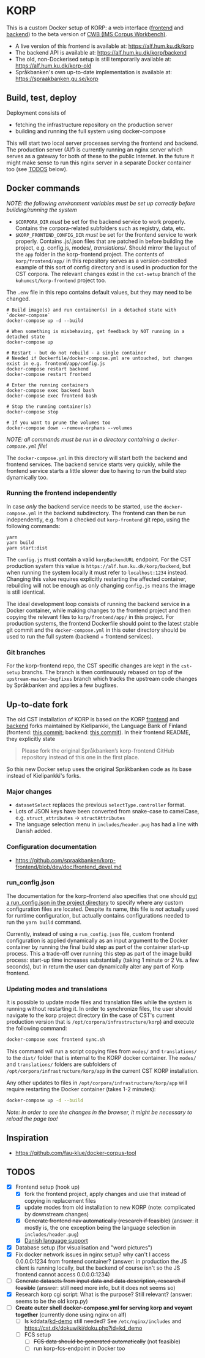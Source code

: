 KORP
====
This is a custom Docker setup of KORP: a web interface ([frontend](https://github.com/spraakbanken/korp-frontend) and [backend](https://github.com/spraakbanken/korp-backend)) to the beta version of [CWB (IMS Corpus Workbench)](http://cwb.sourceforge.net/beta.php).

* A live version of this frontend is available at: https://alf.hum.ku.dk/korp
* The backend API is available at: https://alf.hum.ku.dk/korp/backend
* The old, non-Dockerised setup is still temporarily available at: https://alf.hum.ku.dk/korp-old
* Språkbanken's own up-to-date implementation is available at: https://spraakbanken.gu.se/korp

Build, test, deploy
------------------
Deployment consists of

* fetching the infrastructure repository on the production server
* building and running the full system using docker-compose

This will start two local server processes serving the frontend and backend. The production server (Alf) is currently running an nginx server which serves as a gateway for both of these to the public Internet. In the future it might make sense to run this nginx server in a separate Docker container too (see [TODOS](#TODOS) below).

Docker commands
---------------
_NOTE: the following environment variables must be set up correctly before building/running the system_

* `$CORPORA_DIR` _must_ be set for the backend service to work properly. Contains the corpora-related subfolders such as registry, data, etc.
* `$KORP_FRONTEND_CONFIG_DIR` _must_ be set for the frontend service to work properly. Contains .js/.json files that are patched in before building the project, e.g. config.js, modes/*, translations/*. Should mirror the layout of the `app` folder in the korp-frontend project. The contents of `korp/frontend/app/` in this repository serves as a version-controlled example of this sort of config directory and is used in production for the CST corpora. The relevant changes exist in the `cst-setup` branch of the `kuhumcst/korp-frontend` project too.

The `.env` file in this repo contains default values, but they may need to be changed.

```
# Build image(s) and run container(s) in a detached state with `docker-compose`
docker-compose up -d --build

# When something is misbehaving, get feedback by NOT running in a detached state
docker-compose up

# Restart - but do not rebuild - a single container
# Needed if Dockerfile/docker-compose.yml are untouched, but changes exist in e.g. frontend/app/config.js
docker-compose restart backend
docker-compose restart frontend

# Enter the running containers
docker-compose exec backend bash
docker-compose exec frontend bash

# Stop the running container(s)
docker-compose stop

# If you want to prune the volumes too
docker-compose down --remove-orphans --volumes

```

_NOTE: all commands must be run in a directory containing a `docker-compose.yml` file!_

The `docker-compose.yml` in this directory will start both the backend and frontend services. The backend service starts very quickly, while the frontend service starts a little slower due to having to run the build step dynamically too.

### Running the frontend independently 
In case _only_ the backend service needs to be started, use the `docker-compose.yml` in the backend subdirectory. The frontend can then be run independently, e.g. from a checked out `korp-frontend` git repo, using the following commands:

```
yarn
yarn build
yarn start:dist
```

The `config.js` must contain a valid `korpBackendURL` endpoint. For the CST production system this value is `https://alf.hum.ku.dk/korp/backend`, but when running the system locally it must refer to `localhost:1234` instead. Changing this value requires explicitly restarting the affected container, rebuilding will not be enough as only changing `config.js` means the image is still identical.

The ideal development loop consists of running the backend service in a Docker container, while making changes to the frontend project and then copying the relevant files to `korp/frontend/app/` in this project. For production systems, the frontend Dockerfile should point to the latest stable git commit and the `docker-compose.yml` in this outer directory should be used to run the full system (backend + frontend services).

### Git branches
For the korp-frontend repo, the CST specific changes are kept in the `cst-setup` branchs. The branch is then continuously rebased on top of the `upstream-master-bugfixes` branch which tracks the upstream code changes by Språkbanken and applies a few bugfixes.

Up-to-date fork
---------------
The old CST installation of KORP is based on the KORP [frontend](https://github.com/CSCfi/Kielipankki-korp-frontend) and [backend](https://github.com/CSCfi/Kielipankki-korp-backend) forks maintained by Kielipankki, the Language Bank of Finland (frontend: [this commit](https://github.com/CSCfi/Kielipankki-korp-frontend/commit/c405880462eae55000fd56c5d039050e132b87f7); backend: [this commit](https://github.com/CSCfi/Kielipankki-korp-backend/commit/c1d6a83f2511e7bbd9dddfa5c0089a13dc687001)). In their frontend README, they explicitly state

> Please fork the original Språkbanken’s korp-frontend GitHub repository instead of this one in the first place.

So this new Docker setup uses the original Språkbanken code as its base instead of Kielipankki's forks.

### Major changes
* `datasetSelect` replaces the previous `selectType.controller` format.
* Lots of JSON keys have been converted from snake-case to camelCase, e.g. `struct_attributes` -> `structAttributes`
* The language selection menu in `includes/header.pug` has had a line with Danish added.

### Configuration documentation
* https://github.com/spraakbanken/korp-frontend/blob/dev/doc/frontend_devel.md

### run_config.json
The documentation for the korp-frontend also specifies that one should [put a run_config.json in the project directory](https://github.com/spraakbanken/korp-frontend/blob/dev/doc/frontend_devel.md#configuration) to specify where any custom configuration files are located. Despite its name, this file is _not_ actually used for runtime configuration, but actually contains configurations needed to run the `yarn build` command.

Currently, instead of using a `run_config.json` file, custom frontend configuration is applied dynamically as an input argument to the Docker container by running the final build step as part of the container start-up process. This a trade-off over running this step as part of the image build process: start-up time increases substantially (taking 1 minute or 2 Vs. a few seconds), but in return the user can dynamically alter any part of Korp frontend.

### Updating modes and translations
It is possible to update mode files and translation files while the system is running without restarting it. In order to synchronize files, the user should navigate to the korp project directory (in the case of CST's current production version that is `/opt/corpora/infrastructure/korp`) and execute the following command:

```bash
docker-compose exec frontend sync.sh
```

This command will run a script copying files from `modes/` and `translations/` to the `dist/` folder that is internal to the KORP docker container. The `modes/` and `translations/` folders are subfolders of `/opt/corpora/infrastructure/korp/app` in the current CST KORP installation.

Any other updates to files in `/opt/corpora/infrastructure/korp/app` will require restarting the Docker container (takes 1-2 minutes):

```bash
docker-compose up -d --build
```

_Note: in order to see the changes in the browser, it might be necessary to reload the page too!_

Inspiration
-----------
* https://github.com/fau-klue/docker-corpus-tool

TODOS
-----
* [x] Frontend setup (hook up)
  - [x] fork the frontend project, apply changes and use that instead of copying in replacement files
  - [x] update modes from old installation to new KORP (note: complicated by downstream changes)
  - [x] ~~Generate frontend nav automatically (research if feasible)~~ (answer: it mostly is, the one exception being the language selection in `includes/header.pug`)
  - [x] [Danish language support](https://github.com/spraakbanken/korp-frontend/blob/dev/doc/frontend_devel.md#adding-languages)
* [x] Database setup (for visualisation and "word pictures")
* [x] Fix docker network issues in nginx setup? why can't I access 0.0.0.0:1234 from frontend container? (answer: in production the JS client is running locally, but the backend of course isn't so the JS frontend cannot access 0.0.0.0:1234)
* [ ] ~~Generate datasets from input data and data description, research if feasible~~ (answer: still need more info, but it does not seems so)
* [x] Research korp cgi script: What is the purpose? Still relevant? (answer: seems to be the old korp.py)
* [ ] **Create outer shell docker-compose.yml for serving korp and voyant together** (currently done using nginx on alf)
    - [ ] Is kddata/[kd-demo](https://alf.hum.ku.dk/kd-demo/) still needed? See `/etc/nginx/includes` and https://cst.dk/dokuwiki/doku.php?id=kd_demo
    - [ ] FCS setup
        * [ ] ~~FCS data should be generated automatically~~ (not feasible)
        * [ ] run korp-fcs-endpoint in Docker too